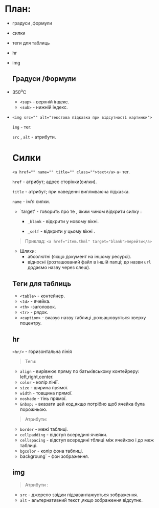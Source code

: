 # План:
* градуси ,формули
* силки
* теги для таблиць
* hr
* img

  ## Градуси /Формули
* 350<sup>o</sup>C

  * `<sup>` - верхній індекс.
  * `<sub>` - нижній індекс.

* `<img src="" alt="текстова підказка при відсутності картинки">` 

  `img` - тег.

  `src` , `alt` - атрибути.

  # Силки
  `<a href="" name="" title="" class="">text</a>`
  `a`- тег.

  `href` - атрибут; адрес сторінки(силки).

  `title` - атрибут; при наведенні виплмваюча підказка.

  `name` - ім'я силки.

  * `target' - говорить про те , яким чином відкрити силку :
    * `_blank` - відкрити у новому вікні.

    * `_self` - відкрити у цьому вікні .

  >Приклад: 
  `<a href="item.thml" target="blank">перейти</a>`
  * Шляхи:
    * абсолютні (якщо документ на іншому ресурсі).
    * відносні (розташований файл в іншій папці; до назви `url` додаємо назву через слеш).

  ## Теги для таблиць
  * `<table>` - контейнер.
  * `<td>` - ячейка.
  * `<th>` -заголовок.
  * `<tr>` - рядок.
  * `<caption>` - вказує назву таблиці ,розьашовується зверху поцентру.

  ## hr
  `<hr/>` - горизонтальна лінія
  >Теги:
    * `align` - вирівнює пряму по батьківському контейреру: left,right,center.
    * `color` - колір лінії.
    * `size` - ширина прямої.
    * `width` - товщина прямої.
    * `noshade` - тінь прямої.
    * `&nbsp;` - вказати цей код,якщо потрібно щоб ячейка була порожньою.
    
    >Атрибути:

     * `border` - межі таблиці.
    * `cellpadding` - відступ всередині ячейки.
    * `cellspacing` - відступ всередині тблиці між ячейкою і до меж таблиці.
    * `bgcolor` - колір фона таблиці.
    * backgroung` - фон зображення.

  ## img
    >Атрибути :
    * `src` - джерело звідки підзавантажується зображення.
    * `alt` - альтернативний текст ,якщо зображення відсутнє.
